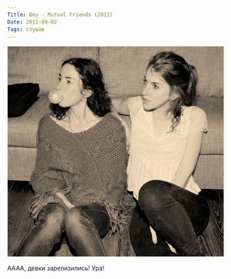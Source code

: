 ```yaml
---
Title: Boy - Mutual Friends (2011)
Date: 2011-09-02
Tags: слушаю
---
```


![boy_mutual_friends.png](images/boy_mutual_friends.png)

АААА, девки зарелизились! Ура!